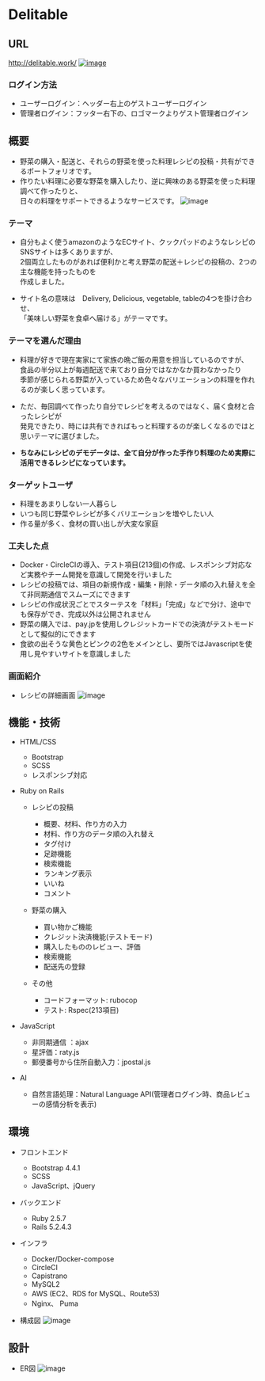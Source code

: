 # Delitable

## URL
http://delitable.work/
[![image](https://user-images.githubusercontent.com/62997834/92128993-efb12080-ee3d-11ea-8e33-bba828f2b3f4.png)](http://delitable.work/)
### ログイン方法
* ユーザーログイン：ヘッダー右上のゲストユーザーログイン
* 管理者ログイン：フッター右下の、ロゴマークよりゲスト管理者ログイン


## 概要
* 野菜の購入・配送と、それらの野菜を使った料理レシピの投稿・共有ができるポートフォリオです。
* 作りたい料理に必要な野菜を購入したり、逆に興味のある野菜を使った料理調べて作ったりと、  
日々の料理をサポートできるようなサービスです。
![image](https://user-images.githubusercontent.com/62997834/96968269-b8ace080-154b-11eb-9c39-eb3401c36b0b.png)


### テーマ
* 自分もよく使うamazonのようなECサイト、クックパッドのようなレシピのSNSサイトは多くありますが、  
2個両立したものがあれば便利かと考え野菜の配送＋レシピの投稿の、2つの主な機能を持ったものを  
作成しました。  

* サイト名の意味は　Delivery, Delicious, vegetable, tableの4つを掛け合わせ、  
「美味しい野菜を食卓へ届ける」がテーマです。


### テーマを選んだ理由
* 料理が好きで現在実家にて家族の晩ご飯の用意を担当しているのですが、  
食品の半分以上が毎週配送で来ており自分ではなかなか買わなかったり  
季節が感じられる野菜が入っているため色々なバリエーションの料理を作れるのが楽しく思っています。

- ただ、毎回調べて作ったり自分でレシピを考えるのではなく、届く食材と合ったレシピが  
発見できたり、時には共有できればもっと料理するのが楽しくなるのではと思いテーマに選びました。  

- **ちなみにレシピのデモデータは、全て自分が作った手作り料理のため実際に活用できるレシピになっています。**

### ターゲットユーザ
* 料理をあまりしない一人暮らし
* いつも同じ野菜やレシピが多くバリエーションを増やしたい人
* 作る量が多く、食材の買い出しが大変な家庭

### 工夫した点
* Docker・CircleCIの導入、テスト項目(213個)の作成、レスポンシブ対応など実務やチーム開発を意識して開発を行いました
* レシピの投稿では、項目の新規作成・編集・削除・データ順の入れ替えを全て非同期通信でスムーズにできます
* レシピの作成状況ごとでスターテスを「材料」「完成」などで分け、途中でも保存ができ、完成以外は公開されません
* 野菜の購入では、pay.jpを使用しクレジットカードでの決済がテストモードとして擬似的にできます
* 食欲の出そうな黄色とピンクの2色をメインとし、要所ではJavascriptを使用し見やすいサイトを意識しました

### 画面紹介
* レシピの詳細画面
![image](https://user-images.githubusercontent.com/62997834/98104758-3e307900-1eda-11eb-8127-9e4d7b7e8923.png)

## 機能・技術
- HTML/CSS
	- Bootstrap
	- SCSS
	- レスポンシブ対応

- Ruby on Rails
	- レシピの投稿
		- 概要、材料、作り方の入力
		- 材料、作り方のデータ順の入れ替え
		- タグ付け
		- 足跡機能
		- 検索機能
		- ランキング表示
		- いいね
		- コメント

	- 野菜の購入
		- 買い物かご機能
		- クレジット決済機能(テストモード)
		- 購入したもののレビュー、評価
		- 検索機能
		- 配送先の登録

	- その他
		- コードフォーマット: rubocop
		- テスト: Rspec(213項目)

- JavaScript
	- 非同期通信 ：ajax
	- 星評価：raty.js
	- 郵便番号から住所自動入力：jpostal.js

- AI
	- 自然言語処理：Natural Language API(管理者ログイン時、商品レビューの感情分析を表示)

## 環境
- フロントエンド
	- Bootstrap 4.4.1
	- SCSS
	- JavaScript、jQuery

- バックエンド
	- Ruby 2.5.7
	- Rails 5.2.4.3

- インフラ
	- Docker/Docker-compose
	- CircleCI
	- Capistrano
	- MySQL2
	- AWS (EC2、RDS for MySQL、Route53)
	- Nginx、 Puma

- 構成図
![image](https://user-images.githubusercontent.com/62997834/99140730-bb50b080-2687-11eb-8af7-2267e9bd94c4.png)

## 設計
- ER図
![image](https://user-images.githubusercontent.com/62997834/103148602-ed842080-47a4-11eb-9fbb-1f2b8ed4656b.png)


